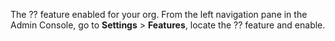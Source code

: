 The ?? feature enabled for your org. From the left navigation pane in the Admin Console, go to **Settings** > **Features**, locate the ?? feature and enable.
